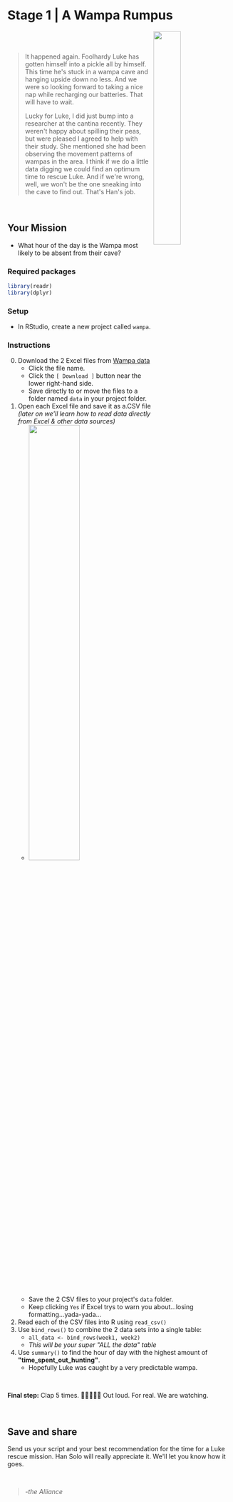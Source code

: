 # Stage 1 |  A Wampa Rumpus

<img src="https://i.ebayimg.com/images/g/gcQAAOSwkylfAyto/s-l1600.jpg" width="35%" align="right">

<br><br>

> It happened again. Foolhardy Luke has gotten himself into a pickle all by himself. This time he's stuck in a wampa cave and hanging upside down no less. And we were so looking forward to taking a nice nap while recharging our batteries. That will have to wait. 
>
> Lucky for Luke, I did just bump into a researcher at the cantina recently. They weren't happy about spilling their peas, but were pleased I agreed to help with their study. She mentioned she had been observing the movement patterns of wampas in the area. I think if we do a little data digging we could find an optimum time to rescue Luke. And if we're wrong, well, we won't be the one sneaking into the cave to find out. 
> That's Han's job. 

<br>

## Your Mission

- What hour of the day is the Wampa most likely to be absent from their cave?


### Required packages

```r
library(readr)
library(dplyr)
```

### Setup

- In RStudio, create a new project called `wampa`.

### Instructions

0. Download the 2 Excel files from [Wampa data](https://github.com/MPCA-data/tidytuesdays/tree/master/show-n-tell/R2D2_missions/stage_1_data)
    - Click the file name.
    - Click the `[ Download ]` button near the lower right-hand side.
    - Save directly to or move the files to a folder named `data` in your project folder.
1. Open each Excel file and save it as a.CSV file *(later on we'll learn how to read data directly from Excel & other data sources)*
    - <img src="https://cdn4syt-solveyourtech.netdna-ssl.com/wp-content/uploads/2016/03/excel-2013-save-as-csv-4.jpg" width="50%" >
    - Save the 2 CSV files to your project's `data` folder.
    - Keep clicking `Yes` if Excel trys to warn you about...losing formatting...yada-yada...
2. Read each of the CSV files into R using `read_csv()`
3. Use `bind_rows()` to combine the 2 data sets into a single table:
    - `all_data <- bind_rows(week1, week2)`
    - *This will be your super "ALL the data" table*
4. Use `summary()` to find the hour of day with the highest amount of **"time_spent_out_hunting"**. 
    - Hopefully Luke was caught by a very predictable wampa. 

<br>

**Final step:** Clap 5 times.  :clap::clap::clap::clap::clap: Out loud. For real. We are watching.

<br>

## Save and share
Send us your script and your best recommendation for the time for a Luke rescue mission. Han Solo will really appreciate it. We'll let you know how it goes. 

<br>

>
> *-the Alliance*
